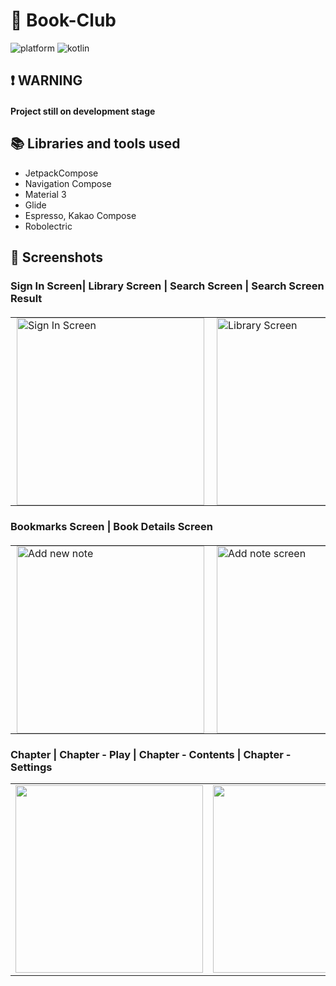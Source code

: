 # 📜  Book-Club

![platform](https://img.shields.io/badge/platform-Android-brightgreen)
![kotlin](https://img.shields.io/badge/kotlin-v2.1.0-purple)

## ❗ WARNING
#### Project still on development stage

## 📚 Libraries and tools used
- JetpackCompose
- Navigation Compose
- Material 3
- Glide
- Espresso, Kakao Compose
- Robolectric

## 📱 Screenshots 
### Sign In Screen| Library Screen | Search Screen | Search Screen Result
<table align="center" style="border: none; border-collapse: collapse; margin: 20px 0;">
  <tr valign="top">
    <td style="border: none; padding: 0 10px;">
      <img src="https://github.com/user-attachments/assets/b80f3e62-635d-4e0c-aef2-b8b87cacb9e7" alt="Sign In Screen" width="300" />
    </td>
    <td style="border: none; padding: 0 10px;">
      <img src="https://github.com/user-attachments/assets/78cebe87-1a1f-4920-938d-5ccb8ce2df8b" alt="Library Screen" width="300" />
    </td>
    <td style="border: none; padding: 0 10px;">
      <img src="https://github.com/user-attachments/assets/1c94ab29-c1c5-480f-be8f-b8773d3dc1b7" alt="Journal" width="300" />
    </td>
    <td style="border: none; padding: 0 10px;">
      <img src="https://github.com/user-attachments/assets/eeb5a42b-7570-4c99-bf4f-5ac34cab98b3" alt="Journal" width="300" />
    </td>
  </tr>
</table>

### Bookmarks Screen | Book Details Screen
<table align="center" style="border: none; border-collapse: collapse; margin: 20px 0;">
  <tr valign="top">
    <td style="border: none; padding: 0 10px;">
      <img src="https://github.com/user-attachments/assets/1ce699c8-7942-409d-99d4-cbf6e33a1fb5" alt="Add new note" width="300" />
    </td>
    <td style="border: none; padding: 0 10px;">
      <img src="https://github.com/user-attachments/assets/5f138b26-aa99-4d2d-a945-08e25e562c41" alt="Add note screen" width="300" />
    </td>
  </tr>
</table>

### Chapter | Chapter - Play | Chapter - Contents | Chapter - Settings
<table style="border: none;">
  <tr valign="top">
    <td style="border: none;"><img src="https://github.com/user-attachments/assets/332051dd-5740-4afe-8a8e-9d25ed9a2072" width="300" /></td>
    <td style="border: none;"><img src="https://github.com/user-attachments/assets/c45b81d6-1e26-4bb5-8ddc-7633dc3d8b2f" width="300" /></td>
    <td style="border: none;"><img src="https://github.com/user-attachments/assets/61fdd4d5-f9d4-4f51-81d6-a0fba9239f59" width="300" /></td>
    <td style="border: none;"><img src="https://github.com/user-attachments/assets/64b89d41-16b1-443b-a9ce-d2ea388e8108" width="300" /></td>
  </tr>
</table>

